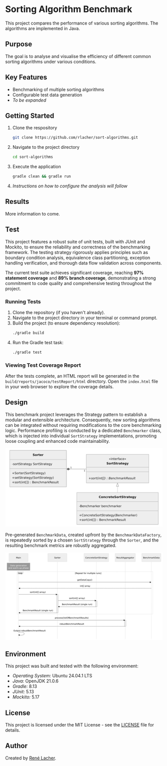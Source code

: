 # Sorting Algorithm Benchmark

This project compares the performance of various sorting algorithms. The algorithms are implemented in Java.

## Purpose

The goal is to analyse and visualise the efficiency of different common sorting algorithms under various conditions.

## Key Features

- Benchmarking of multiple sorting algorithms
- Configurable test data generation
- *To be expanded*

## Getting Started

1. Clone the respository

    ```bash
    git clone https://github.com/rlacher/sort-algorithms.git
    ```

2. Navigate to the project directory
    ```bash
    cd sort-algorithms
    ```

2. Execute the application

    ```bash
    gradle clean && gradle run
    ```

3. *Instructions on how to configure the analysis will follow*

## Results

More information to come.

## Test

This project features a robust suite of unit tests, built with JUnit and Mockito, to ensure the reliability and correctness of the benchmarking framework. The testing strategy rigorously applies principles such as boundary condition analysis, equivalence class partitioning, exception handling verification, and thorough data flow validation across components.

The current test suite achieves significant coverage, reaching **97% statement coverage** and **89% branch coverage**, demonstrating a strong commitment to code quality and comprehensive testing throughout the project.

### Running Tests

1.  Clone the repository (if you haven't already).
2.  Navigate to the project directory in your terminal or command prompt.
3.  Build the project (to ensure dependency resolution):
    ```bash
    ./gradle build
    ```
4.  Run the Gradle test task:
    ```bash
    ./gradle test
    ```

### Viewing Test Coverage Report

After the tests complete, an HTML report will be generated in the `build/reports/jacoco/testReport/html` directory. Open the `index.html` file in your web browser to explore the coverage details.

## Design

This benchmark project leverages the Strategy pattern to establish a modular and extensible architecture. Consequently, new sorting algorithms can be integrated without requiring modifications to the core benchmarking logic. Performance profiling is conducted by a dedicated `Benchmarker` class, which is injected into individual `SortStrategy` implementations, promoting loose coupling and enhanced code maintainability.

![Benchmark Class Structure](./docs/benchmark-class-structure.svg)


Pre-generated `BenchmarkData`, created upfront by the `BenchmarkDataFactory`, is repeatedly sorted by a chosen `SortStrategy` through the `Sorter`, and the resulting benchmark metrics are robustly aggregated.

![Benchmark Sequence Diagram](./docs/benchmark-sequence-diagram.svg)

## Environment

This project was built and tested with the following environment:

- *Operating System:* Ubuntu 24.04.1 LTS
- *Java:* OpenJDK 21.0.6
- *Gradle:* 8.13
- *JUnit:* 5.13
- *Mockito:* 5.17

## License

This project is licensed under the MIT License - see the [LICENSE](LICENSE) file for details.

## Author

Created by [René Lacher](https://github.com/rlacher).